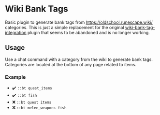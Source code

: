 # Wiki Bank Tags
Basic plugin to generate bank tags from https://oldschool.runescape.wiki/ categories. This is just a simple replacement for the original [wiki-bank-tag-integration](https://github.com/MitchBarnett/wiki-bank-tag-integration) plugin that seems to be abandoned and is no longer working.

## Usage
Use a chat command with a category from the wiki to generate bank tags. Categories are located at the bottom of any page related to items.

### Example
- ✔️ `::bt quest_items`
- ✔️ `::bt fish`
- ❌ `::bt quest items`
- ❌ `::bt melee_weapons fish`